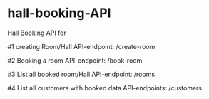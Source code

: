 # hall-booking-API
Hall Booking API for 

#1 creating Room/Hall
  API-endpoint: /create-room
  
#2 Booking a room
  API-endpoint: /book-room
  
#3 List all booked room/Hall
  API-endpoint: /rooms
  
#4 List all customers with booked data
  API-endpoints: /customers
